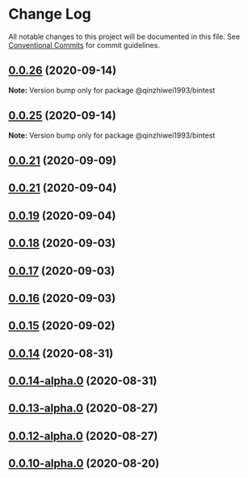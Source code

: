# Change Log

All notable changes to this project will be documented in this file.
See [Conventional Commits](https://conventionalcommits.org) for commit guidelines.

## [0.0.26](https://github.com/qinzhiwei1993/lerna-repo-test/compare/v0.0.25...v0.0.26) (2020-09-14)

**Note:** Version bump only for package @qinzhiwei1993/bintest





## [0.0.25](https://github.com/qinzhiwei1993/lerna-repo-test/compare/v0.0.24...v0.0.25) (2020-09-14)

**Note:** Version bump only for package @qinzhiwei1993/bintest





## [0.0.21](https://github.com/qinzhiwei1993/lerna-repo-test/compare/v0.0.23...v0.0.21) (2020-09-09)



## [0.0.21](https://github.com/qinzhiwei1993/lerna-repo-test/compare/v0.0.20-alpha.1...v0.0.21) (2020-09-04)



## [0.0.19](https://github.com/qinzhiwei1993/lerna-repo-test/compare/v0.0.19-beta.0...v0.0.19) (2020-09-04)



## [0.0.18](https://github.com/qinzhiwei1993/lerna-repo-test/compare/v0.0.17...v0.0.18) (2020-09-03)



## [0.0.17](https://github.com/qinzhiwei1993/lerna-repo-test/compare/v0.0.16...v0.0.17) (2020-09-03)



## [0.0.16](https://github.com/qinzhiwei1993/lerna-repo-test/compare/v0.0.15...v0.0.16) (2020-09-03)



## [0.0.15](https://github.com/qinzhiwei1993/lerna-repo-test/compare/v0.0.14...v0.0.15) (2020-09-02)



## [0.0.14](https://github.com/qinzhiwei1993/lerna-repo-test/compare/v0.0.14-alpha.0...v0.0.14) (2020-08-31)



## [0.0.14-alpha.0](https://github.com/qinzhiwei1993/lerna-repo-test/compare/v0.0.13-alpha.0...v0.0.14-alpha.0) (2020-08-31)



## [0.0.13-alpha.0](https://github.com/qinzhiwei1993/lerna-repo-test/compare/v0.0.12-alpha.0...v0.0.13-alpha.0) (2020-08-27)



## [0.0.12-alpha.0](https://github.com/qinzhiwei1993/lerna-repo-test/compare/v0.0.11-alpha.0...v0.0.12-alpha.0) (2020-08-27)



## [0.0.10-alpha.0](https://github.com/qinzhiwei1993/lerna-repo-test/compare/v0.0.9-alpha.0...v0.0.10-alpha.0) (2020-08-20)
